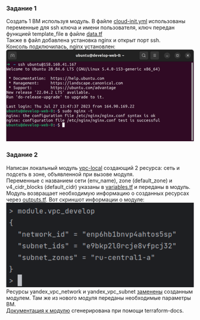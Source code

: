 ### Задание 1  
Создать 1 ВМ используя модуль. В файле [cloud-init.yml](src/cloud-init.yml) использованы переменные для ssh ключа и имени пользователя, ключ передан функцией template_file в файле [data.tf](src/data.tf)  
Также в файл добавлена установка nginx и открыт порт ssh.  
Консоль подключилась, nginx установлен:  
![nginx done](img/tf4-t1-done.png)  

### Задание 2  
Написан локальный модуль [vpc-local](src/vpc-local) создающий 2 ресурса: сеть и подсеть в зоне, объявленной при вызове модуля.  
Переменные с названием сети (env_name), zone (default_zone) и v4_cidr_blocks (default_cidr) указаны в [variables.tf](src/variables.tf) и переданы в модуль.  
Модуль возвращает необходимую информацию о созданных ресурсах через [outputs.tf](src/vpc-local/outputs.tf). Вот скриншот информации о модуле:  
![module.vpc_develop](img/tf4-t2-1.png)  
Ресурсы yandex_vpc_network и yandex_vpc_subnet [заменены](src/main.tf) созданным модулем. Там же из нового модуля переданы необходимые параметры ВМ.  
[Документация к модулю](src/vpc-local/README.md) сгенерирована при помощи terraform-docs.  
